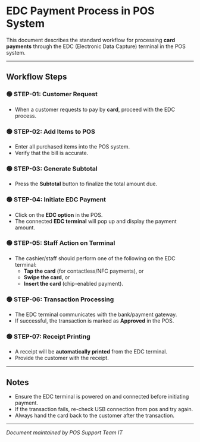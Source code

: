# EDC Payment Process in POS System

This document describes the standard workflow for processing **card payments** through the EDC (Electronic Data Capture) terminal in the POS system.

---

## Workflow Steps

### 🟢 STEP-01: Customer Request
- When a customer requests to pay by **card**, proceed with the EDC process.

### 🟢 STEP-02: Add Items to POS
- Enter all purchased items into the POS system.  
- Verify that the bill is accurate.

### 🟢 STEP-03: Generate Subtotal
- Press the **Subtotal** button to finalize the total amount due.

### 🟢 STEP-04: Initiate EDC Payment
- Click on the **EDC option** in the POS.  
- The connected **EDC terminal** will pop up and display the payment amount.

### 🟢 STEP-05: Staff Action on Terminal
- The cashier/staff should perform one of the following on the EDC terminal:  
  - **Tap the card** (for contactless/NFC payments), or  
  - **Swipe the card**, or  
  - **Insert the card** (chip-enabled payment).


### 🟢 STEP-06: Transaction Processing
- The EDC terminal communicates with the bank/payment gateway.  
- If successful, the transaction is marked as **Approved** in the POS.

### 🟢 STEP-07: Receipt Printing
- A receipt will be **automatically printed** from the EDC terminal.  
- Provide the customer with the receipt.

---

## Notes

- Ensure the EDC terminal is powered on and connected before initiating payment.  
- If the transaction fails, re-check USB connection from pos and try again.  
- Always hand the card back to the customer after the transaction.  

---

*Document maintained by POS Support Team IT*
